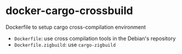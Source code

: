 # docker-cargo-crossbuild
Dockerfile to setup cargo cross-compilation environment

- `Dockerfile`: use cross compilation tools in the Debian's repository
- `Dockerfile.zigbuild`: use `cargo-zigbuild`
